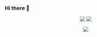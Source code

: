 ### Hi there 👋

<!--
**inathlia/inathlia** is a ✨ _special_ ✨ repository because its `README.md` (this file) appears on your GitHub profile.

Here are some ideas to get you started:

- 🔭 I’m currently working on ...
- 🌱 I’m currently learning ...
- 👯 I’m looking to collaborate on ...
- 🤔 I’m looking for help with ...
- 💬 Ask me about ...
- 📫 How to reach me: ...
- 😄 Pronouns: ...
- ⚡ Fun fact: ...
-->

<!-- <p align="center">
 <img align="center" src="https://github-readme-stats.vercel.app/api?username=inathlia&theme=tokyonight&show_icons=true" alt="Nath's github stats" />
 <img align="center" src="https://github-readme-stats.vercel.app/api/top-langs/?username=inathlia&layout=compact&theme=tokyonight" />
</p>

<p align="center">
 <img align="center" scr="https://github-readme-streak-stats.herokuapp.com/?user=inathlia&show_icons=true&locale=en&layout=compact&theme=tokyonight&line_height=0" />
[![GitHub Streak](http://github-readme-streak-stats.herokuapp.com?user=inathlia&theme=tokyonight&date_format=j%20M%5B%20Y%5D)](https://git.io/streak-stats)
</p>
 -->
 
<p align = "center" display="inline">
  <img  src = "https://github-readme-stats.vercel.app/api?username=inathlia&show_icons=true&theme=tokyonight&line_height=27&card_width=170px">
  
  <img src = "https://github-readme-stats.vercel.app/api/top-langs/?username=inathlia&theme=tokyonight&layout=compact&card_width=150px">
</p>

<p align = "center">
 <img  src="https://github-readme-streak-stats.herokuapp.com/?user=inathlia&show_icons=true&locale=en&layout=compact&theme=tokyonight&line_height=0" />
</p>

